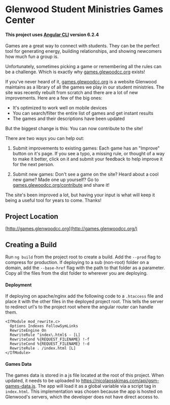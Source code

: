 # Glenwood Student Ministries Games Center

#### This project uses [Angular CLI](https://github.com/angular/angular-cli) version 6.2.4

Games are a great way to connect with students. They can be the perfect tool for generating energy, building relationships, and showing newcomers how much fun a group is.

Unfortunately, sometimes picking a game or remembering all the rules can be a challenge. Which is exactly why [games.glewoodcc.org](http://games.glenwoodcc.org/) exists!

If you've never heard of it, [games.glewoodcc.org](http://games.glenwoodcc.org/) is a website Glenwood maintains as a library of all the games we play in our student ministries. The site was recently rebuilt from scratch and there are a lot of new improvements. Here are a few of the big ones:
*  It's optimized to work well on mobile devices
*  You can search/filter the entire list of games and get instant results
*  The games and their descriptions have been updated

But the biggest change is this: You can now contribute to the site!

There are two ways you can help out:
  1) Submit improvements to existing games:
      Each game has an "Improve" button on it's page. If you see a typo, a missing rule, or thought of a way to make it better, click on it and submit your feedback to help improve it for the next person.

  2) Submit new games:
      Don't see a game on the site? Heard about a cool new game? Made one up yourself? Go to [games.glewoodcc.org/contribute](https://games.glenwoodcc.org/contribute) and share it!

The site's been improved a lot, but having your input is what will keep it being a useful tool for years to come. Thanks!

## Project Location

[http://games.glenwoodcc.org](http://games.glenwoodcc.org/)

## Creating a Build
Run `ng build` from the project root to create a build. Add the `--prod` flag to compress for production. If deploying to a sub (non-root) folder on a domain, add the `--base-href` flag with the path to that folder as a parameter. Copy all the files from the dist folder to wherever you are deploying.

#### Deployment
If deploying on apache/nginx add the following code to a `.htaccess` file and place it with the other files in the deployed project root. This tells the server to redirect url's to the project root where the angular router can handle them.

```
<IfModule mod_rewrite.c>
  Options Indexes FollowSymLinks
  RewriteEngine On
  RewriteRule ^index\.html$ - [L]
  RewriteCond %{REQUEST_FILENAME} !-f
  RewriteCond %{REQUEST_FILENAME} !-d
  RewriteRule . /index.html [L]
</IfModule>
```

#### Games Data
The games data is stored in a js file located at the root of this project. When updated, it needs to be uploaded to https://nicolaosskimas.com/api/gsm-games-data.js. The app will load it as a global variable via a script tag in `index.html`. This implementation was chosen because the app is hosted on Glenwood's servers, which the developer does not have direct access to.